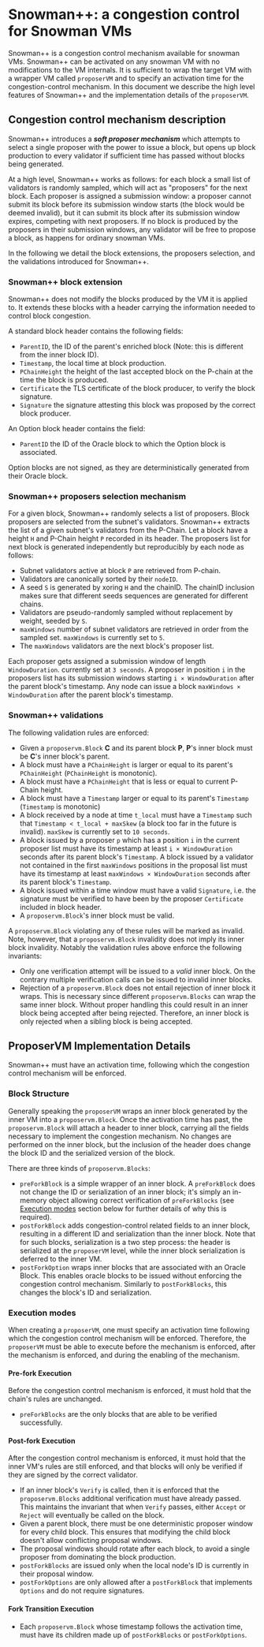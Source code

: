 # Snowman++: a congestion control for Snowman VMs

Snowman++ is a congestion control mechanism available for snowman VMs. Snowman++ can be activated on any snowman VM with no modifications to the VM internals. It is sufficient to wrap the target VM with a wrapper VM called `proposerVM` and to specify an activation time for the congestion-control mechanism. In this document we describe the high level features of Snowman++ and the implementation details of the `proposerVM`.

## Congestion control mechanism description

Snowman++ introduces a **_soft proposer mechanism_** which attempts to select a single proposer with the power to issue a block, but opens up block production to every validator if sufficient time has passed without blocks being generated.

At a high level, Snowman++ works as follows: for each block a small list of validators is randomly sampled, which will act as "proposers" for the next block. Each proposer is assigned a submission window: a proposer cannot submit its block before its submission window starts (the block would be deemed invalid), but it can submit its block after its submission window expires, competing with next proposers. If no block is produced by the proposers in their submission windows, any validator will be free to propose a block, as happens for ordinary snowman VMs.

In the following we detail the block extensions, the proposers selection, and the validations introduced for Snowman++.

### Snowman++ block extension

Snowman++ does not modify the blocks produced by the VM it is applied to. It extends these blocks with a header carrying the information needed to control block congestion.

A standard block header contains the following fields:

- `ParentID`, the ID of the parent's enriched block (Note: this is different from the inner block ID).
- `Timestamp`, the local time at block production.
- `PChainHeight` the height of the last accepted block on the P-chain at the time the block is produced.
- `Certificate` the TLS certificate of the block producer, to verify the block signature.
- `Signature` the signature attesting this block was proposed by the correct block producer.

An Option block header contains the field:

- `ParentID` the ID of the Oracle block to which the Option block is associated.

Option blocks are not signed, as they are deterministically generated from their Oracle block.

### Snowman++ proposers selection mechanism

For a given block, Snowman++ randomly selects a list of proposers. Block proposers are selected from the subnet's validators. Snowman++ extracts the list of a given subnet's validators from the P-Chain. Let a block have a height `H` and P-Chain height `P` recorded in its header. The proposers list for next block is generated independently but reproducibly by each node as follows:

- Subnet validators active at block `P` are retrieved from P-chain.
- Validators are canonically sorted by their `nodeID`.
- A seed `S` is generated by xoring `H` and the chainID. The chainID inclusion makes sure that different seeds sequences are generated for different chains.
- Validators are pseudo-randomly sampled without replacement by weight, seeded by `S`.
- `maxWindows` number of subnet validators are retrieved in order from the sampled set. `maxWindows` is currently set to `5`.
- The `maxWindows` validators are the next block's proposer list.

Each proposer gets assigned a submission window of length `WindowDuration`. currently set at `3 seconds`.
A proposer in position `i` in the proposers list has its submission windows starting `i × WindowDuration` after the parent block's timestamp. Any node can issue a block `maxWindows × WindowDuration` after the parent block's timestamp.

### Snowman++ validations

The following validation rules are enforced:

- Given a `proposervm.Block` **C** and its parent block **P**, **P**'s inner block must be **C**'s inner block's parent.
- A block must have a `PChainHeight` is larger or equal to its parent's `PChainHeight` (`PChainHeight` is monotonic).
- A block must have a `PChainHeight` that is less or equal to current P-Chain height.
- A block must have a `Timestamp` larger or equal to its parent's `Timestamp` (`Timestamp` is monotonic)
- A block received by a node at time `t_local` must have a `Timestamp` such that `Timestamp < t_local + maxSkew` (a block too far in the future is invalid). `maxSkew` is currently set to `10 seconds`.
- A block issued by a proposer `p` which has a position `i` in the current proposer list must have its timestamp at least `i × WindowDuration` seconds after its parent block's `Timestamp`. A block issued by a validator not contained in the first `maxWindows` positions in the proposal list must have its timestamp at least `maxWindows × WindowDuration` seconds after its parent block's `Timestamp`.
- A block issued within a time window must have a valid `Signature`, i.e. the signature must be verified to have been by the proposer `Certificate` included in block header.
- A `proposervm.Block`'s inner block must be valid.

A `proposervm.Block` violating any of these rules will be marked as invalid. Note, however, that a `proposervm.Block` invalidity does not imply its inner block invalidity. Notably the validation rules above enforce the following invariants:

- Only one verification attempt will be issued to a _valid_ inner block. On the contrary multiple verification calls can be issued to invalid inner blocks.
- Rejection of a `proposervm.Block` does not entail rejection of inner block it wraps. This is necessary since different `proposervm.Blocks` can wrap the same inner block. Without proper handling this could result in an inner block being accepted after being rejected. Therefore, an inner block is only rejected when a sibling block is being accepted.

## ProposerVM Implementation Details

Snowman++ must have an activation time, following which the congestion control mechanism will be enforced.

### Block Structure

Generally speaking the `proposerVM` wraps an inner block generated by the inner VM into a `proposervm.Block`. Once the activation time has past, the `proposervm.Block` will attach a header to inner block, carrying all the fields necessary to implement the congestion mechanism. No changes are performed on the inner block, but the inclusion of the header does change the block ID and the serialized version of the block.

There are three kinds of `proposervm.Blocks`:

- `preForkBlock` is a simple wrapper of an inner block. A `preForkBlock` does not change the ID or serialization of an inner block; it's simply an in-memory object allowing correct verification of `preForkBlocks` (see [Execution modes](https://github.com/ava-labs/avalanchego/tree/master/vms/proposervm#execution-modes) section below for further details of why this is required).
- `postForkBlock` adds congestion-control related fields to an inner block, resulting in a different ID and serialization than the inner block. Note that for such blocks, serialization is a two step process: the header is serialized at the `proposerVM` level, while the inner block serialization is deferred to the inner VM.
- `postForkOption` wraps inner blocks that are associated with an Oracle Block. This enables oracle blocks to be issued without enforcing the congestion control mechanism. Similarly to `postForkBlocks`, this changes the block's ID and serialization.

### Execution modes

When creating a `proposerVM`, one must specify an activation time following which the congestion control mechanism will be enforced. Therefore, the `proposerVM` must be able to execute before the mechanism is enforced, after the mechanism is enforced, and during the enabling of the mechanism.

#### Pre-fork Execution

Before the congestion control mechanism is enforced, it must hold that the chain's rules are unchanged.

- `preForkBlocks` are the only blocks that are able to be verified successfully.

#### Post-fork Execution

After the congestion control mechanism is enforced, it must hold that the inner VM's rules are still enforced, and that blocks will only be verified if they are signed by the correct validator.

- If an inner block's `Verify` is called, then it is enforced that the `proposervm.Blocks` additional verification must have already passed. This maintains the invariant that when `Verify` passes, either `Accept` or `Reject` will eventually be called on the block.
- Given a parent block, there must be one deterministic proposer window for every child block. This ensures that modifying the child block doesn't allow conflicting proposal windows.
- The proposal windows should rotate after each block, to avoid a single proposer from dominating the block production.
- `postForkBlocks` are issued only when the local node's ID is currently in their proposal window.
- `postForkOptions` are only allowed after a `postForkBlock` that implements `Options` and do not require signatures.

#### Fork Transition Execution

- Each `proposervm.Block` whose timestamp follows the activation time, must have its children made up of `postForkBlocks` or `postForkOptions`.
